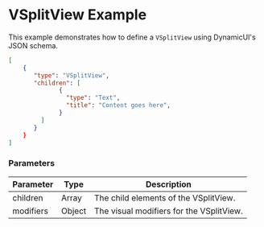 # VSplitView Example

This example demonstrates how to define a `VSplitView` using DynamicUI's JSON schema.  

```json
[
    {
       "type": "VSplitView",
       "children": [
              {
                "type": "Text",
                "title": "Content goes here",
              }
         ]
       }
    }
]
```

### Parameters

| Parameter | Type        | Description                       |
| --------- | ----------- | --------------------------------- |
| children  | Array       | The child elements of the VSplitView. |
| modifiers | Object      | The visual modifiers for the VSplitView. |